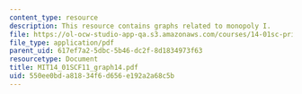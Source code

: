```yaml
---
content_type: resource
description: This resource contains graphs related to monopoly I.
file: https://ol-ocw-studio-app-qa.s3.amazonaws.com/courses/14-01sc-principles-of-microeconomics-fall-2011/550ee0bda81834f6d656e192a2a68c5b_MIT14_01SCF11_graph14.pdf
file_type: application/pdf
parent_uid: 617ef7a2-5dbc-5b46-dc2f-8d1834973f63
resourcetype: Document
title: MIT14_01SCF11_graph14.pdf
uid: 550ee0bd-a818-34f6-d656-e192a2a68c5b
---
```

